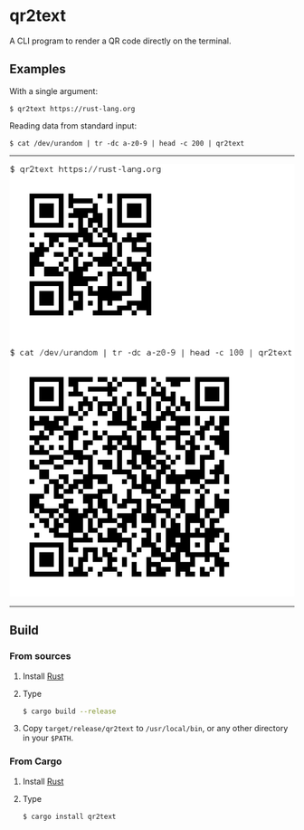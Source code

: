 # qr2text

A CLI program to render a QR code directly on the terminal.

## Examples

With a single argument:

    $ qr2text https://rust-lang.org

Reading data from standard input:

    $ cat /dev/urandom | tr -dc a-z0-9 | head -c 200 | qr2text 

---

![QR Examples](./imgs/qr-examples.png)

---

## Build

### From sources

1. Install [Rust](https://www.rust-lang.org/en-US/)

2. Type

    ```bash
    $ cargo build --release
    ```

3. Copy `target/release/qr2text` to `/usr/local/bin`, or any other directory in your `$PATH`.

### From Cargo

1. Install [Rust](https://www.rust-lang.org/en-US/)

2. Type

    ```bash
    $ cargo install qr2text
    ```

